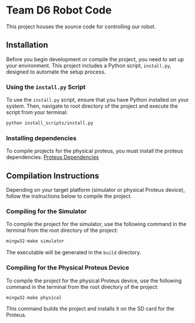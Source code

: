 # Team D6 Robot Code

This project houses the source code for controlling our robot.

## Installation

Before you begin development or compile the project, you need to set up your environment. This project includes a Python script, `install.py`, designed to automate the setup process.

### Using the `install.py` Script

To use the `install.py` script, ensure that you have Python installed on your system. Then, navigate to root directory of the project and execute the script from your terminal:

```bash
python install_scripts/install.py
```

### Installing dependencies
To compile projects for the physical proteus, you must install the proteus dependencies:
[Proteus Dependencies](https://u.osu.edu/fehproteus/vs-code-environment/installation-instructions/ "Proteus Dependencies")

## Compilation Instructions
Depending on your target platform (simulator or physical Proteus device), follow the instructions below to compile the project.

### Compiling for the Simulator
To compile the project for the simulator, use the following command in the terminal from the root directory of the project: 
```bash 
mingw32-make simulator
```

The executable will be generated in the `build` directory.

### Compiling for the Physical Proteus Device
To compile the project for the physical Proteus device, use the following command in the terminal from the root directory of the project:

```bash
mingw32-make physical
```

This command builds the project and installs it on the SD card for the Proteus.
